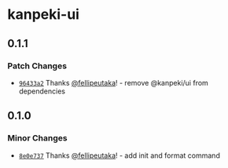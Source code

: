 # kanpeki-ui

## 0.1.1

### Patch Changes

- [`96433a2`](https://github.com/fellipeutaka/kanpeki/commit/96433a2809d027927afbd557bfe352b4478933be) Thanks [@fellipeutaka](https://github.com/fellipeutaka)! - remove @kanpeki/ui from dependencies

## 0.1.0

### Minor Changes

- [`8e0e737`](https://github.com/fellipeutaka/kanpeki/commit/8e0e7371d0ccb653e36130ceec1781b497941496) Thanks [@fellipeutaka](https://github.com/fellipeutaka)! - add init and format command

